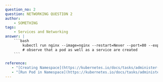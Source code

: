 ```yaml
---
question_no: 2
question: NETWORKING QUESTION 2
author: 
    - SOMETHING
tags: 
    - Services and Networking
answer: |
    ```bash
        kubectl run nginx --image=nginx --restart=Never --port=80 --expose
        # observe that a pod as well as a service are created
    ```
    
reference:
   - "[Creating Namespace](https://kubernetes.io/docs/tasks/administer-cluster/namespaces/#creating-a-new-namespace)"
   - "[Run Pod in Namespace](https://kubernetes.io/docs/tasks/administer-cluster/namespaces/#creating-a-new-namespace)"  
---
```


  